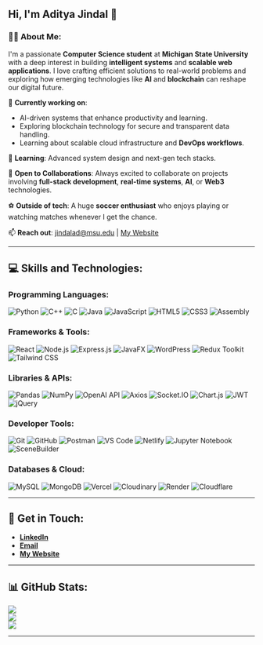 ## Hi, I'm Aditya Jindal 👋

### 👨‍💻 About Me:
I'm a passionate **Computer Science student** at **Michigan State University** with a deep interest in building **intelligent systems** and **scalable web applications**. I love crafting efficient solutions to real-world problems and exploring how emerging technologies like **AI** and **blockchain** can reshape our digital future.

🚀 **Currently working on**:
- AI-driven systems that enhance productivity and learning.
- Exploring blockchain technology for secure and transparent data handling.
- Learning about scalable cloud infrastructure and **DevOps workflows**.

🌱 **Learning**: Advanced system design and next-gen tech stacks.

👯 **Open to Collaborations**: Always excited to collaborate on projects involving **full-stack development**, **real-time systems**, **AI**, or **Web3** technologies.

⚽ **Outside of tech**: A huge **soccer enthusiast** who enjoys playing or watching matches whenever I get the chance.

📫 **Reach out**: [jindalad@msu.edu](mailto:jindalad@msu.edu) | [My Website](https://adityajindal21.netlify.app)

---

## 💻 Skills and Technologies:

### **Programming Languages**:
![Python](https://img.shields.io/badge/python-3670A0?style=flat&logo=python&logoColor=ffdd54) 
![C++](https://img.shields.io/badge/c++-%2300599C.svg?style=flat&logo=c%2B%2B&logoColor=white) 
![C](https://img.shields.io/badge/c-%2300599C.svg?style=flat&logo=c&logoColor=white) 
![Java](https://img.shields.io/badge/java-%23ED8B00.svg?style=flat&logo=openjdk&logoColor=white) 
![JavaScript](https://img.shields.io/badge/javascript-%23323330.svg?style=flat&logo=javascript&logoColor=%23F7DF1E) 
![HTML5](https://img.shields.io/badge/html5-%23E34F26.svg?style=flat&logo=html5&logoColor=white) 
![CSS3](https://img.shields.io/badge/css3-%231572B6.svg?style=flat&logo=css3&logoColor=white) 
![Assembly](https://img.shields.io/badge/assembly-%23F0F0F0.svg?style=flat&logo=assembly&logoColor=black)

### **Frameworks & Tools**:
![React](https://img.shields.io/badge/react-%2320232a.svg?style=flat&logo=react&logoColor=%2361DAFB)
![Node.js](https://img.shields.io/badge/node.js-6DA55F?style=flat&logo=node.js&logoColor=white) 
![Express.js](https://img.shields.io/badge/express.js-%23404d59.svg?style=flat&logo=express&logoColor=%2361DAFB)
![JavaFX](https://img.shields.io/badge/javafx-%23FF0000.svg?style=flat&logo=javafx&logoColor=white)
![WordPress](https://img.shields.io/badge/WordPress-%23117AC9.svg?style=flat&logo=WordPress&logoColor=white)
![Redux Toolkit](https://img.shields.io/badge/Redux-Toolkit-%23593d88.svg?style=flat&logo=redux&logoColor=white) 
![Tailwind CSS](https://img.shields.io/badge/Tailwind%20CSS-%2338B2AC.svg?style=flat&logo=tailwindcss&logoColor=white)

### **Libraries & APIs**:
![Pandas](https://img.shields.io/badge/pandas-%23150458.svg?style=flat&logo=pandas&logoColor=white)
![NumPy](https://img.shields.io/badge/numpy-%23013243.svg?style=flat&logo=numpy&logoColor=white)
![OpenAI API](https://img.shields.io/badge/OpenAI%20API-%23000.svg?style=flat&logo=openai&logoColor=white) 
![Axios](https://img.shields.io/badge/axios-%23223239.svg?style=flat&logo=axios&logoColor=white)
![Socket.IO](https://img.shields.io/badge/Socket.io-black?style=flat&logo=socket.io&badgeColor=010101)
![Chart.js](https://img.shields.io/badge/chart.js-F5788D.svg?style=flat&logo=chart.js&logoColor=white)
![JWT](https://img.shields.io/badge/JWT-black?style=flat&logo=JSON%20web%20tokens)
![jQuery](https://img.shields.io/badge/jquery-%230769AD.svg?style=flat&logo=jquery&logoColor=white)

### **Developer Tools**:
![Git](https://img.shields.io/badge/git-%23F05033.svg?style=flat&logo=git&logoColor=white)
![GitHub](https://img.shields.io/badge/github-%23121011.svg?style=flat&logo=github&logoColor=white)
![Postman](https://img.shields.io/badge/Postman-FF6C37?style=flat&logo=postman&logoColor=white)
![VS Code](https://img.shields.io/badge/VS%20Code-%23007ACC.svg?style=flat&logo=visualstudiocode&logoColor=white)
![Netlify](https://img.shields.io/badge/netlify-%23000000.svg?style=flat&logo=netlify&logoColor=#00C7B7)
![Jupyter Notebook](https://img.shields.io/badge/Jupyter%20Notebook-%23F37626.svg?style=flat&logo=jupyter&logoColor=white)
![SceneBuilder](https://img.shields.io/badge/SceneBuilder-%233B4B4B.svg?style=flat&logo=oracle&logoColor=white)

### **Databases & Cloud**:
![MySQL](https://img.shields.io/badge/mysql-4479A1.svg?style=flat&logo=mysql&logoColor=white)
![MongoDB](https://img.shields.io/badge/MongoDB-%234ea94b.svg?style=flat&logo=mongodb&logoColor=white)
![Vercel](https://img.shields.io/badge/vercel-%23000000.svg?style=flat&logo=vercel&logoColor=white)
![Cloudinary](https://img.shields.io/badge/Cloudinary-%234380FF.svg?style=flat&logo=cloudinary&logoColor=white)
![Render](https://img.shields.io/badge/Render-%46E3B7.svg?style=flat&logo=render&logoColor=white)
![Cloudflare](https://img.shields.io/badge/Cloudflare-F38020?style=flat&logo=Cloudflare&logoColor=white)


---

## 🔗 Get in Touch:
- **[LinkedIn](https://linkedin.com/in/adityajindal21)**  
- **[Email](mailto:jindalad@msu.edu)**  
- **[My Website](https://adityajindal21.netlify.app)**

---

## 📊 GitHub Stats:
![](https://github-readme-stats.vercel.app/api?username=AdityaJindal21&theme=dark&hide_border=false&include_all_commits=false&count_private=false)<br/>
![](https://nirzak-streak-stats.vercel.app/?user=AdityaJindal21&theme=dark&hide_border=false)<br/>
![](https://github-readme-stats.vercel.app/api/top-langs/?username=AdityaJindal21&theme=dark&hide_border=false&include_all_commits=false&count_private=false&layout=compact)

---


